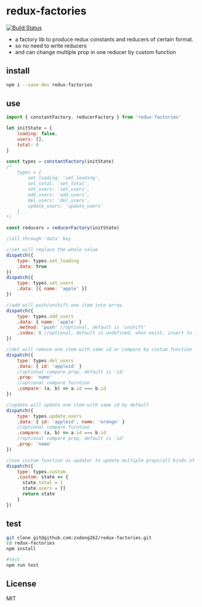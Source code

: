 # redux-factories
[![Build Status](https://travis-ci.org/zxdong262/redux-factories.svg?branch=master)](https://travis-ci.org/zxdong262/redux-factories)

- a factory lib to produce redux constants and reducers of certain format.
- so no need to write reducers
- and can change multiple prop in one reducer by custom function

## install
```bash
npm i --save-dev redux-factories
```

## use

```javascript
import { constantFactory, reducerFactory } from 'redux-factories'

let initState = {
    loading: false,
    users: [],
    total: 0
}

const types = constantFactory(initState)
/*
    types = {
        set_loading: 'set_loading',
        set_total: 'set_total',
        set_users: 'set_users',
        add_users: 'add_users',
        del_users: 'del_users',
        update_users: 'update_users'
    }
*/

const reducers = reducerFactory(initState)

//all through 'data' key

//set will replace the whole value 
dispatch({
    type: types.set_loading
    ,data: true
})
dispatch({
    type: types.set_users
    ,data: [{ name: 'apple' }]
})

//add will push/unshift one item into array
dispatch({
    type: types.add_users
    ,data: { name: 'apple' }
    ,method: 'push' //optional, default is 'unshift'
    ,index: 0 //optional, default is undefined, when exist, insert to index position, skip method
})

//del will remove one item with same id or compare by costum function
dispatch({
    type: types.del_users
    ,data: { id: 'appleid' }
    //optional compare prop, default is 'id'
    ,prop: 'name'
    //optional compare fucntion
    ,compare: (a, b) => a.id === b.id
})

//update will update one item with same id by default
dispatch({
    type: types.update_users
    ,data: { id: 'appleid', name: 'orange' }
    //optional compare fucntion
    ,compare: (a, b) => a.id === b.id
    //optional compare prop, default is 'id'
    ,prop: 'name'
})

//use custom function as updater to update multiple props/all kinds of update in one action
dispatch({
    type: types.custom
    ,custom: state => {
      state.total = 1
      state.users = []
      return state
    }
})
```

## test
```bash
git clone git@github.com:zxdong262/redux-factories.git
cd redux-factories
npm install

#test
npm run test
```

## License
MIT